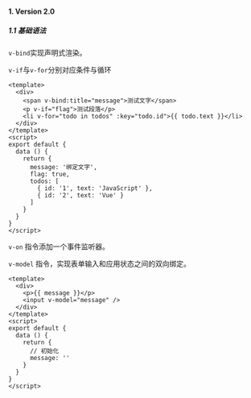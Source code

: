 #### 1. Version 2.0

##### 1.1 基础语法

`v-bind`实现声明式渲染。

`v-if`与`v-for`分别对应条件与循环

```vue
<template>
  <div>
    <span v-bind:title="message">测试文字</span>
    <p v-if="flag">测试段落</p>
    <li v-for="todo in todos" :key="todo.id">{{ todo.text }}</li>
  </div>
</template>
<script>
export default {
  data () {
    return {
      message: '绑定文字',
      flag: true,
      todos: [
        { id: '1', text: 'JavaScript' },
        { id: '2', text: 'Vue' }
      ]
    }
  }
}
</script>
```

`v-on` 指令添加一个事件监听器。

`v-model` 指令，实现表单输入和应用状态之间的双向绑定。

```vue
<template>
  <div>
    <p>{{ message }}</p>
    <input v-model="message" />
  </div>
</template>
<script>
export default {
  data () {
    return {
      // 初始化
      message: ''
    }
  }
}
</script>
```

